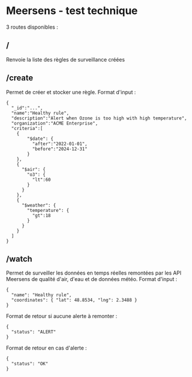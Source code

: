 # Meersens - test technique


3 routes disponibles : 


## /
Renvoie la liste des règles de surveillance créées


## /create
Permet de créer et stocker une règle. Format d'input :
```
{
  "_id":"...",
  "name":"Healthy rule",
  "description":"Alert when Ozone is too high with high temperature",
  "organization":"ACME Enterprise",
  "criteria":[
    {
        "$date": {
          "after":"2022-01-01",
          "before":"2024-12-31"
        }
    },
    {
      "$air": {
        "o3": {
          "lt":60
        }
      }
    },
    {
      "$weather": {
        "temperature": {
          "gt":18
        }
      }
    }
  ]
}
```


## /watch
Permet de surveiller les données en temps réelles remontées par les API Meersens de qualité d'air, d'eau et de données météo. Format d'input :
```
{
  "name": "Healthy rule",
  "coordinates": { "lat": 48.8534, "lng": 2.3488 }
}
```

Format de retour si aucune alerte à remonter :
```
{
  "status": "ALERT"
}

```

Format de retour en cas d'alerte :
```
{
  "status": "OK"
}

```
